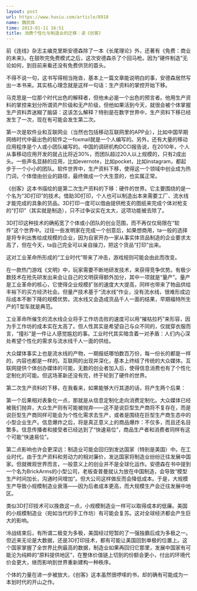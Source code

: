 ```yaml
---
layout: post
url: https://www.huxiu.com/article/8918
name: 魏武挥
time: 2013-01-11 16:51
title: 消费个性化与制造业的迁移：读《创客》
---
```

前《连线》杂志主编克里斯安德森除了一本《长尾理论》外，还著有《免费：商业的未来》。在鼓吹完免费模式之后，这次安德森杀了个回马枪。因为“硬件制造”无论如何，到目前来看还没有免费供货的苗头。

不得不说一句，这书写得相当拖沓，基本上一篇文章能说明白的事，安德森居然写出一本书来。其实核心理念就是这样一句话：生产资料的掌控开始下移。

马克思是一位那个时代出色的解释者，但他未必是一个出色的预言者。他用生产资料的掌控来划分所谓资产阶级和无产阶级，但他如果活到今天，就很会被个体掌握生产资料弄迷糊了脑袋：这该怎么解释？特别是在数字世界中，生产资料下移已经发生了一次，现在有可能会发生第二次。

第一次是软件业和互联网业（当然也包括移动互联网里的APP业），比如中国早期网络时代中最出色的软件之一foxmail就是一个人编写的。另外，还有大量的移动应用程序是个人或小团队编写的。中国的调研机构DCCI报告说，在2010年，个人从事移动应用开发的就占比将近30%，而团队超过20人以上规模的，只有2成出头。一些声名显赫的应用，比如evernote，比如pocket，比如instagram，都起步于一个小小的团队。软件世界中，生产资料下移，使得这一个领域中创业成为热门词，个体借由创业的路径，最终做成一个大生意的，也实属正常。

《创客》这本书描绘的是第二次生产资料的下移：硬件的世界。它主要围绕的是一个名为“3D打印”的技术。借助3D打印，个人也可以制造出本来需要工厂、流水线才能完成的具象的货品。3D打印一度可以借由提供枪支的图纸来完成个体对枪支的“打印”（其实就是制造），只不过争议实在太大，这项功能被去除了。

3D打印这种技术的确拓宽了个体或小团队的创业范围，而不再仅仅局限在“软件”这个世界中。过往一些发明家在完成一个创意后，如果想商用，ta一般的选择是将专利出售给成规模的企业，因为自家开办一家从事实体货品制造的企业要求太高了，但在今天，ta自己完全可以亲自操刀，把这个货品“打印”出来。

这对工业革命所形成的“工业时代”带来了冲击，游戏规则可能会由此而改变。

在一款热门游戏《文明》中，玩家需要不断地研发技术，来获得竞争优势。有极少数技术在抢先研发出来会让自己的文明获得额外加分，其中一项就是“量产”。量产是工业革命的核心，它使得企业规模扩张的速度大大提高，同样也带来了物品供给丰裕下的买方经济社会。但量产技术基于“流水线”作业，没有流水线，很难形成边际成本不断下降的规模优势。流水线又会造成货品千人一面的结果，早期福特所生产的T型车就是典范。

工业革命所催生的流水线企业将手工作坊击败的速度可以用“摧枯拉朽”来形容，因为手工作坊的成本实在太高了。但人性其实是希望自己与众不同的，仅就穿衣服而言，“撞衫”是一件让人感觉尴尬的事。工业时代其实暗含着一对矛盾：人们内心深处希望个性化的需求与流水线千人一面的供给。

大众媒体事实上也是流水线的产物，一期报纸哪怕数百万份，每一份长的都是一样的，内容也都是一样的。互联网的出现并深化，基本上终结了传统的大众媒体。互联网提供个体创办媒体的可能，无数的创业者加入后，使得信息消费也有了个性化定制化的可能。但这场革新还没有完，终于轮到了硬件的世界。

第二次生产资料的下移，在我看来，如果能够大行其道的话，将产生两个后果：

第一个后果相对表象化一点，那就是从信息定制化走向消费定制化。大众媒体已经被我们抛弃，大众生产则有可能被抛弃——这不是说巨型生产商将不复存在，而是说巨型生产商同样可能会为个性化需求去生产，或者是围绕在巨型生产商生态中的小型企业生产。信息爆炸之后，将是真正意义上的商品爆炸：不仅多，而且还名目繁多。信息传播者和接受者已经达到了“快速易位”，商品生产者和消费者同样有这个可能“快速易位”。

第二点影响也许会更深远：制造业可能会回归到发达国家（特别是美国）中。在工业时代，由于生产资料和劳动力的相对廉价，发达国家将制造业纷纷迁往发展中国家。但就微观世界而言，一般意义上的创业并不是全球化运作。安德森在书中提到一个名为BrickArms的小型公司，老板查普曼就认为放在中国制造，会导致“模型生产时间加长，沟通时间增加”。但大公司这样做反而会降低成本。于是，大规模生产导致小规模制造业衰落——因为后者成本更高，而大规模生产会迁往发展中地区。

类似3D打印技术可以挽救这一点，小规模制造业一样可以取得成本的低廉。美国的小规模制造业（宛如当代的手工作坊）有可能会复苏。这对全球经济都会产生巨大的影响。

冷战结束后，有所谓二极变为多极，美国经过短暂的了一强独霸后成为多极之一。但近来无论是大数据，还是3D打印技术，都有可能让美国回到单极的位置上。这个国家掌握了全世界比例最高的数据，制造业如果再回归它那里，发展中国家有可能沦为纯粹的“原料提供地区”，在整体价值链上切到的份额会更小，付出的环境代价会更大，继而影响到世界重新建构一种秩序。

个体的力量在进一步被放大，《创客》这本虽然很啰嗦的书，却的确有可能成为一本划时代的开山之作。


